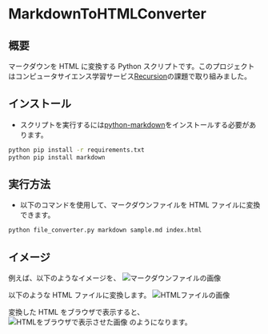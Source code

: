 # MarkdownToHTMLConverter

## 概要

マークダウンを HTML に変換する Python スクリプトです。このプロジェクトはコンピュータサイエンス学習サービス[Recursion](https://recursion.example.com)の課題で取り組みました。

## インストール

- スクリプトを実行するには[python-markdown](https://pypi.org/project/Markdown/)をインストールする必要があります。

```sh
python pip install -r requirements.txt
python pip install markdown
```

## 実行方法

- 以下のコマンドを使用して、マークダウンファイルを HTML ファイルに変換できます。

```sh
python file_converter.py markdown sample.md index.html
```

## イメージ

例えば、以下のようなイメージを、
![マークダウンファイルの画像](<img width="377" alt="sample_md_file" src="https://github.com/kazukisasajima/MarkdownToHTMLConverter/assets/99520758/10a55970-7d37-4be3-a790-16927654afb2">)

以下のような HTML ファイルに変換します。
![HTMLファイルの画像](<img width="377" alt="sample_html_file" src="https://github.com/kazukisasajima/MarkdownToHTMLConverter/assets/99520758/93a30bd1-5843-45e8-ac58-ad572706c566">)

変換した HTML をブラウザで表示すると、
![HTMLをブラウザで表示させた画像](<img width="410" alt="sample_brouser_file" src="https://github.com/kazukisasajima/MarkdownToHTMLConverter/assets/99520758/c5ce365a-104d-4599-9a93-ff9debc4ed02">)
のようになります。
